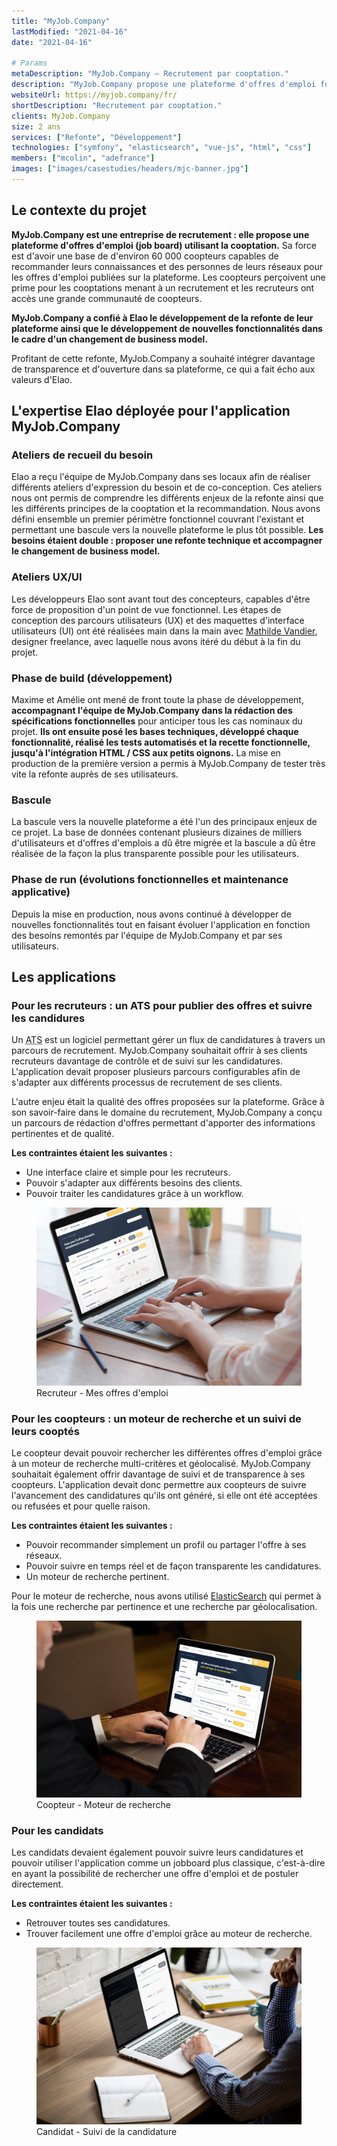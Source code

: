 ```yaml
---
title: "MyJob.Company"
lastModified: "2021-04-16"
date: "2021-04-16"

# Params
metaDescription: "MyJob.Company — Recrutement par cooptation."
description: "MyJob.Company propose une plateforme d'offres d'emploi fonctionnant sur le principe de la cooptation."
websiteUrl: https://myjob.company/fr/
shortDescription: "Recrutement par cooptation."
clients: MyJob.Company
size: 2 ans
services: ["Refonte", "Développement"]
technologies: ["symfony", "elasticsearch", "vue-js", "html", "css"]
members: ["mcolin", "adefrance"]
images: ["images/casestudies/headers/mjc-banner.jpg"]
---
```


## Le contexte du projet

**MyJob.Company est une entreprise de recrutement : elle propose une plateforme d'offres d'emploi (job board) utilisant la cooptation.** Sa force est d'avoir une base de d'environ 60&nbsp;000 coopteurs capables de recommander leurs connaissances et des personnes de leurs réseaux pour les offres d'emploi publiées sur la plateforme. Les coopteurs perçoivent une prime pour les cooptations menant à un recrutement et les recruteurs ont accès une grande communauté de coopteurs.

**MyJob.Company a confié à Elao le développement de la refonte de leur plateforme ainsi que le développement de nouvelles fonctionnalités dans le cadre d'un changement de business model.**

Profitant de cette refonte, MyJob.Company a souhaité intégrer davantage de transparence et d'ouverture dans sa plateforme, ce qui a fait écho aux valeurs d'Elao.

## L'expertise Elao déployée pour l'application MyJob.Company

### Ateliers de recueil du besoin
Elao a reçu l'équipe de MyJob.Company dans ses locaux afin de réaliser différents ateliers d'expression du besoin et de co-conception. Ces ateliers nous ont permis de comprendre les différents enjeux de la refonte ainsi que les différents principes de la cooptation et la recommandation. Nous avons défini ensemble un premier périmètre fonctionnel couvrant l'existant et permettant une bascule vers la nouvelle plateforme le plus tôt possible.
**Les besoins étaient double : proposer une refonte technique et accompagner le changement de business model.**

### Ateliers UX/UI
Les développeurs Elao sont avant tout des concepteurs, capables d'être force de proposition d'un point de vue fonctionnel.
Les étapes de conception des parcours utilisateurs (UX) et des maquettes d'interface utilisateurs (UI) ont été réalisées main dans la main avec <a href="http://www.mvandier.com/" target="_blank">Mathilde Vandier</a>, designer freelance, avec laquelle nous avons itéré du début à la fin du projet.

### Phase de build (développement)
Maxime et Amélie ont mené de front toute la phase de développement, **accompagnant l'équipe de MyJob.Company dans la rédaction des spécifications fonctionnelles** pour anticiper tous les cas nominaux du projet. **Ils ont ensuite posé les bases techniques, développé chaque fonctionnalité, réalisé les tests automatisés et la recette fonctionnelle, jusqu'à l'intégration HTML / CSS aux petits oignons.** La mise en production de la première version a permis à MyJob.Company de tester très vite la refonte auprès de ses utilisateurs.

### Bascule
La bascule vers la nouvelle plateforme a été l'un des principaux enjeux de ce projet. La base de données contenant plusieurs dizaines de milliers d'utilisateurs et d'offres d'emplois a dû être migrée et la bascule a dû être réalisée de la façon la plus transparente possible pour les utilisateurs.

### Phase de run (évolutions fonctionnelles et maintenance applicative)
Depuis la mise en production, nous avons continué à développer de nouvelles fonctionnalités tout en faisant évoluer l'application en fonction des besoins remontés par l'équipe de MyJob.Company et par ses utilisateurs.

## Les applications

### Pour les recruteurs : un ATS pour publier des offres et suivre les candidures

Un <abbr title="Applications Tracking System">ATS</abbr> est un logiciel permettant gérer un flux de candidatures à travers un parcours de recrutement. MyJob.Company souhaitait offrir à ses clients recruteurs davantage de contrôle et de suivi sur les candidatures. L'application devait proposer plusieurs parcours configurables afin de s'adapter aux différents processus de recrutement de ses clients.

L'autre enjeu était la qualité des offres proposées sur la plateforme. Grâce à son savoir-faire dans le domaine du recrutement, MyJob.Company a conçu un parcours de rédaction d'offres permettant d'apporter des informations pertinentes et de qualité.

**Les contraintes étaient les suivantes :**

* Une interface claire et simple pour les recruteurs.
* Pouvoir s'adapter aux différents besoins des clients.
* Pouvoir traiter les candidatures grâce à un workflow.

<figure>
    <img src="images/casestudies/mjc-recruteur-mes-offres.png" alt="Recruteur - Mes offres d'emploi">
    <figcaption>
      <span class="figure__legend">Recruteur - Mes offres d'emploi</span>
    </figcaption>
</figure>

### Pour les coopteurs : un moteur de recherche et un suivi de leurs cooptés

Le coopteur devait pouvoir rechercher les différentes offres d'emploi grâce à un moteur de recherche multi-critères et géolocalisé. MyJob.Company souhaitait également offrir davantage de suivi et de transparence à ses coopteurs. L'application devait donc permettre aux coopteurs de suivre l'avancement des candidatures qu'ils ont généré, si elle ont été acceptées ou refusées et pour quelle raison.

**Les contraintes étaient les suivantes :**
* Pouvoir recommander simplement un profil ou partager l'offre à ses réseaux.
* Pouvoir suivre en temps réel et de façon transparente les candidatures.
* Un moteur de recherche pertinent.

Pour le moteur de recherche, nous avons utilisé [ElasticSearch](../technologies/elasticsearch.md) qui permet à la fois une recherche par pertinence et une recherche par géolocalisation.

<figure>
    <img src="images/casestudies/mjc-coopteur-recherche.png" alt="Coopteur - Moteur de recherche">
    <figcaption>
      <span class="figure__legend">Coopteur - Moteur de recherche</span>
    </figcaption>
</figure>

### Pour les candidats

Les candidats devaient également pouvoir suivre leurs candidatures et pouvoir utiliser l'application comme un jobboard plus classique, c'est-à-dire en ayant la possibilité de rechercher une offre d'emploi et de postuler directement.

**Les contraintes étaient les suivantes :**
* Retrouver toutes ses candidatures.
* Trouver facilement une offre d'emploi grâce au moteur de recherche.

<figure>
    <img src="images/casestudies/mjc-candidat-suivi.png" alt="Candidat - Suivi de la candidature">
    <figcaption>
      <span class="figure__legend">Candidat - Suivi de la candidature</span>
    </figcaption>
</figure>
